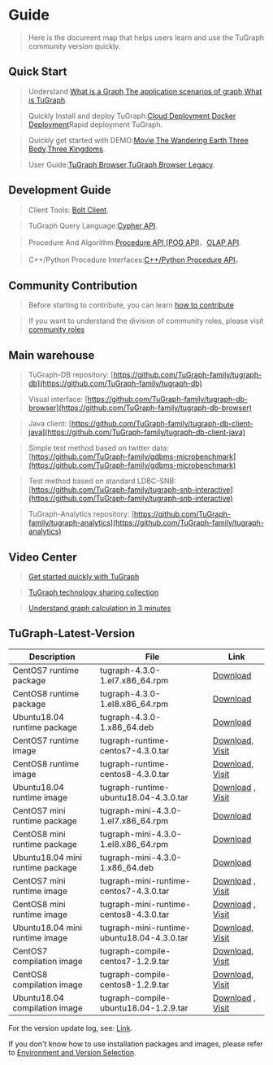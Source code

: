 # Guide

> Here is the document map that helps users learn and use the TuGraph community version quickly.

## Quick Start

> Understand [What is a Graph](./2.introduction/1.what-is-graph.md),[The application scenarios of graph](./2.introduction/8.scenarios.md),[What is TuGraph](./2.introduction/3.what-is-tugraph.md).

> Quickly Install and deploy TuGraph:[Cloud Deployment](5.installation&running/5.cloud-deployment.md),[Docker Deployment](5.installation&running/3.docker-deployment.md)Rapid deployment TuGraph.

> Quickly get started with DEMO:[Movie](./3.quick-start/2.demo/1.movie.md),[The Wandering Earth](./3.quick-start/2.demo/2.wandering-earth.md),[Three Body](./3.quick-start/2.demo/3.the-three-body.md),[Three Kingdoms](./3.quick-start/2.demo/4.three-kingdoms.md).

> User Guide:[TuGraph Browser](./4.user-guide/1.tugraph-browser.md),[TuGraph Browser Legacy](./4.user-guide/2.tugraph-browser-legacy.md).

## Development Guide

> Client Tools: [Bolt Client](7.client-tools/5.bolt-client.md).

> TuGraph Query Language:[Cypher API](8.query/1.cypher.md).

> Procedure And Algorithm:[Procedure API (POG API)](9.olap&procedure/1.procedure/1.procedure.md)、[OLAP API](9.olap&procedure/2.olap/1.tutorial.md).

> C++/Python Procedure Interfaces:[C++/Python Procedure API](9.olap&procedure/1.procedure/index.rst)。

## Community Contribution

> Before starting to contribute, you can learn [how to contribute](12.contributor-manual/1.contributing.md)

> If you want to understand the division of community roles, please visit [community roles](12.contributor-manual/2.community-roles.md)

## Main warehouse

> TuGraph-DB repository: [https://github.com/TuGraph-family/tugraph-db](https://github.com/TuGraph-family/tugraph-db)

> Visual interface: [https://github.com/TuGraph-family/tugraph-db-browser](https://github.com/TuGraph-family/tugraph-db-browser)

> Java client: [https://github.com/TuGraph-family/tugraph-db-client-java](https://github.com/TuGraph-family/tugraph-db-client-java)

> Simple test method based on twitter data: [https://github.com/TuGraph-family/gdbms-microbenchmark](https://github.com/TuGraph-family/gdbms-microbenchmark)

> Test method based on standard LDBC-SNB: [https://github.com/TuGraph-family/tugraph-snb-interactive](https://github.com/TuGraph-family/tugraph-snb-interactive)

> TuGraph-Analytics repository: [https://github.com/TuGraph-family/tugraph-analytics](https://github.com/TuGraph-family/tugraph-analytics)

## Video Center

> [Get started quickly with TuGraph](https://space.bilibili.com/1196053065/channel/seriesdetail?sid=2593741)

> [TuGraph technology sharing collection](https://space.bilibili.com/1196053065/channel/seriesdetail?sid=3009777)

> [Understand graph calculation in 3 minutes](https://www.bilibili.com/video/BV15U4y1r7AW/)

## TuGraph-Latest-Version

| Description | File | Link |
|---------------------|--------------------------------------------|------------------------------------------------------------------------------------------------------------------------------------------------------------------------------------------------|
| CentOS7 runtime package | tugraph-4.3.0-1.el7.x86_64.rpm | [Download](https://tugraph-web.oss-cn-beijing.aliyuncs.com/tugraph/tugraph-4.3.0/tugraph-4.3.0-1.el7.x86_64.rpm) |
| CentOS8 runtime package | tugraph-4.3.0-1.el8.x86_64.rpm | [Download](https://tugraph-web.oss-cn-beijing.aliyuncs.com/tugraph/tugraph-4.3.0/tugraph-4.3.0-1.el8.x86_64.rpm) |
| Ubuntu18.04 runtime package | tugraph-4.3.0-1.x86_64.deb | [Download](https://tugraph-web.oss-cn-beijing.aliyuncs.com/tugraph/tugraph-4.3.0/tugraph-4.3.0-1.x86_64.deb) |
| CentOS7 runtime image | tugraph-runtime-centos7-4.3.0.tar | [Download](https://tugraph-web.oss-cn-beijing.aliyuncs.com/tugraph/tugraph-4.3.0/tugraph-runtime-centos7-4.3.0.tar), [Visit](https://hub.docker.com/r/tugraph/tugraph-runtime-centos7) |
| CentOS8 runtime image | tugraph-runtime-centos8-4.3.0.tar | [Download](https://tugraph-web.oss-cn-beijing.aliyuncs.com/tugraph/tugraph-4.3.0/tugraph-runtime-centos8-4.3.0.tar), [Visit](https://hub.docker.com/r/tugraph/tugraph-runtime-centos8) |
| Ubuntu18.04 runtime image | tugraph-runtime-ubuntu18.04-4.3.0.tar | [Download](https://tugraph-web.oss-cn-beijing.aliyuncs.com/tugraph/tugraph-4.3.0/tugraph-runtime-ubuntu18.04-4.3.0.tar) , [Visit](https://hub.docker.com/r/tugraph/tugraph-runtime-ubuntu18.04) |
| CentOS7 mini runtime package | tugraph-mini-4.3.0-1.el7.x86_64.rpm | [Download](https://tugraph-web.oss-cn-beijing.aliyuncs.com/tugraph/tugraph-4.3.0/tugraph-mini-4.3.0-1.el7.x86_64.rpm) |
| CentOS8 mini runtime package | tugraph-mini-4.3.0-1.el8.x86_64.rpm | [Download](https://tugraph-web.oss-cn-beijing.aliyuncs.com/tugraph/tugraph-4.3.0/tugraph-mini-4.3.0-1.el8.x86_64.rpm) |
| Ubuntu18.04 mini runtime package | tugraph-mini-4.3.0-1.x86_64.deb | [Download](https://tugraph-web.oss-cn-beijing.aliyuncs.com/tugraph/tugraph-4.3.0/tugraph-mini-4.3.0-1.x86_64.deb) |
| CentOS7 mini runtime image | tugraph-mini-runtime-centos7-4.3.0.tar | [Download](https://tugraph-web.oss-cn-beijing.aliyuncs.com/tugraph/tugraph-4.3.0/tugraph-mini-runtime-centos7-4.3.0.tar) , [Visit](https://hub.docker.com/r/tugraph/tugraph-mini-runtime-centos7) |
| CentOS8 mini runtime image | tugraph-mini-runtime-centos8-4.3.0.tar | [Download](https://tugraph-web.oss-cn-beijing.aliyuncs.com/tugraph/tugraph-4.3.0/tugraph-mini-runtime-centos8-4.3.0.tar) , [Visit](https://hub.docker.com/r/tugraph/tugraph-mini-runtime-centos8) |
| Ubuntu18.04 mini runtime image | tugraph-mini-runtime-ubuntu18.04-4.3.0.tar | [Download](https://tugraph-web.oss-cn-beijing.aliyuncs.com/tugraph/tugraph-4.3.0/tugraph-mini-runtime-ubuntu18.04-4.3.0.tar), [Visit](https://hub.docker.com/r/tugraph/tugraph-mini-runtime-ubuntu18.04) |
| CentOS7 compilation image | tugraph-compile-centos7-1.2.9.tar | [Download](https://tugraph-web.oss-cn-beijing.aliyuncs.com/tugraph/tugraph-docker-compile/tugraph-compile-centos7-1.2.9.tar), [Visit](https://hub.docker.com/r/tugraph/tugraph-compile-centos7) |
| CentOS8 compilation image | tugraph-compile-centos8-1.2.9.tar | [Download](https://tugraph-web.oss-cn-beijing.aliyuncs.com/tugraph/tugraph-docker-compile/tugraph-compile-centos8-1.2.9.tar), [Visit](https://hub.docker.com/r/tugraph/tugraph-compile-centos8) |
| Ubuntu18.04 compilation image | tugraph-compile-ubuntu18.04-1.2.9.tar | [Download](https://tugraph-web.oss-cn-beijing.aliyuncs.com/tugraph/tugraph-docker-compile/tugraph-compile-ubuntu18.04-1.2.9.tar) , [Visit](https://hub.docker.com/r/tugraph/tugraph-compile-ubuntu18.04) |


For the version update log, see: [Link](https://github.com/TuGraph-family/tugraph-db/blob/master/release/CHANGELOG_CN.md).

If you don't know how to use installation packages and images, please refer to [Environment and Version Selection](13.best-practices/4.selection.md).